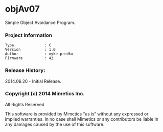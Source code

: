 objAv07
=======

Simple Object Avoidance Program.

### Project Information
```
Type              : C
Version           : 1.0
Author            : myke predko
Firmware          : 42
```

### Release History:
2014.09.20 - Initial Release.

### Copyright (c) 2014 Mimetics Inc.
All Rights Reserved

This software is provided by Mimetics "as is" without any expressed or implied warranties.  In no case shall Mimetics or any contributors be liable in any damages caused by the use of this software.  
